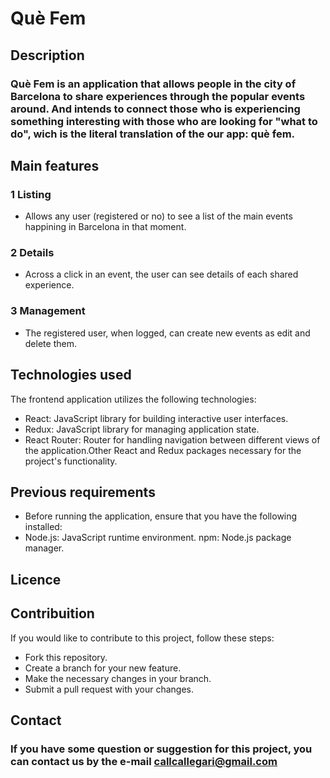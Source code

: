 # Què Fem

## Description

### Què Fem is an application that allows people in the city of Barcelona to share experiences through the popular events around. And intends to connect those who is experiencing something interesting with those who are looking for "what to do", wich is the literal translation of the our app: què fem.

## Main features

### 1 Listing

- Allows any user (registered or no) to see a list of the main events happining in Barcelona in that moment.

### 2 Details

- Across a click in an event, the user can see details of each shared experience.

### 3 Management

- The registered user, when logged, can create new events as edit and delete them.

## Technologies used

The frontend application utilizes the following technologies:

- React: JavaScript library for building interactive user interfaces.
- Redux: JavaScript library for managing application state.
- React Router: Router for handling navigation between different views of the application.Other React and Redux packages necessary for the project's functionality.

## Previous requirements

- Before running the application, ensure that you have the following installed:
- Node.js: JavaScript runtime environment.
  npm: Node.js package manager.

## Licence

## Contribuition

If you would like to contribute to this project, follow these steps:

- Fork this repository.
- Create a branch for your new feature.
- Make the necessary changes in your branch.
- Submit a pull request with your changes.

## Contact

### If you have some question or suggestion for this project, you can contact us by the e-mail callcallegari@gmail.com
